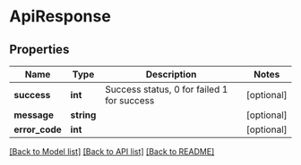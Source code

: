 # ApiResponse

## Properties
Name | Type | Description | Notes
------------ | ------------- | ------------- | -------------
**success** | **int** | Success status, 0 for failed 1 for success | [optional] 
**message** | **string** |  | [optional] 
**error_code** | **int** |  | [optional] 

[[Back to Model list]](../README.md#documentation-for-models) [[Back to API list]](../README.md#documentation-for-api-endpoints) [[Back to README]](../README.md)


